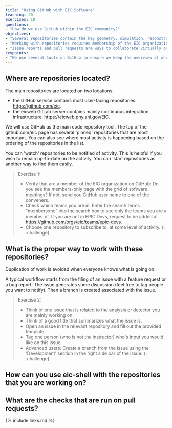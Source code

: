 ```yaml
---
title: "Using GitHub with EIC Software"
teaching: 20
exercises: 10
questions:
- "How do we use GitHub within the EIC community?"
objectives:
- "Several repositories contain the key geometry, simulation, reconstruction, and analysis software."
- "Working with repositories requires membership of the EIC organization on GitHub."
- "Issue reports and pull requests are ways to collaborate virtually on collaboration software tools."
keypoints:
- "We use several tools on GitHub to ensure we keep the overview of who does what work."
---
```

## Where are repositories located?
The main repositories are located on two locations:
- the GitHub service contains most user-facing repositories: https://github.com/eic.
- the eicweb GitLab server contains mainly continuous integration infrastructure: https://eicweb.phy.anl.gov/EIC.

We will use GitHub as the main code repository tool. The top of the github.com/eic page has several 'pinned' repositories that are most important. You can also see where most activity is happening based on the ordering of the repositories in the list.

You can 'watch' repositories to be notified of activity. This is helpful if you wish to remain up-to-date on the activity. You can 'star' repositories as another way to find them easily.

> Exercise 1:
> - Verify that are a member of the EIC organization on GitHub: Do you see the members-only page with the grid of software meetings? If not, send you GitHub user name to one of the conveners.
> - Check which teams you are in: Enter the search terms "members:me" into the search box to see only the teams you are a member of. If you are not in EPIC Devs, request to be added at https://github.com/orgs/eic/teams/epic-devs.
> - Choose one repository to subscribe to, at some level of activity.
{: .challenge}

## What is the proper way to work with these repositories?
Duplication of work is avoided when everyone knows what is going on.

A typical workflow starts from the filing of an issue with a feature request or a bug report. The issue generates some discussion (feel free to tag people you want to notify). Then a branch is created associated with the issue.

> Exercise 2:
> - Think of one issue that is related to the analysis or detector you are mainly working on.
> - Think of a good title that summarizes what the issue is.
> - Open an issue in the relevant repository and fill out the provided template.
> - Tag one person (who is not the instructor) who's input you would like on this issue.
> - Advanced users: Create a branch from the issue using the 'Development' section in the right side bar of the issue.
{: .challenge}

## How can you use eic-shell with the repositories that you are working on?

## What are the checks that are run on pull requests?

{% include links.md %}
